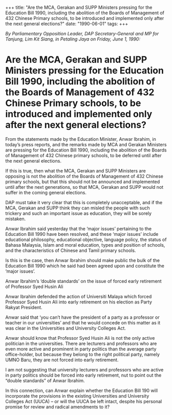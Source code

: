 +++ 
title: "Are the MCA, Gerakan and SUPP Ministers pressing for the Education Bill 1990, including the abolition of the Boards of Management of 432 Chinese Primary schools, to be introduced and implemented only after the next general elections?"
date: "1990-06-01"
tags:
+++

_By Parliamentary Opposition Leader, DAP Secretary-General and MP for Tanjung, Lim Kit Siang, in Petaling Jaya on Friday, June 1, 1990:_

# Are the MCA, Gerakan and SUPP Ministers pressing for the Education Bill 1990, including the abolition of the Boards of Management of 432 Chinese Primary schools, to be introduced and implemented only after the next general elections?

From the statements made by the Education Minister, Anwar Ibrahim, in today’s press reports, and the remarks made by MCA and Gerakan Ministers are pressing for the Education Bill 1990, including the abolition of the Boards of Management of 432 Chinese primary schools, to be deferred until after the next general elections.</u>

If this is true, then what the MCA, Gerakan and SUPP Ministers are opposing is not the abolition of the Boards of Management of 432 Chinese primary schools, but that this should not be announced and implemented until after the next generations, so that MCA, Gerakan and SUPP would not suffer in the coming general elections.

DAP must take it very clear that this is completely unacceptable, and if the MCA, Gerakan and SUPP think they can misled the people with such trickery and such an important issue as education, they will be sorely mistaken.

Anwar Ibrahim said yesterday that the ‘major issues’ pertaining to the Education Bill 1990 have been resolved, and these ‘major issues’ include educational philosophy, educational objective, language policy, the status of Bahasa Malaysia, Islam and moral education, types and position of schools, and the characteristics of Chinese and Tamil primary schools.

Is this is the case, then Anwar Ibrahim should make public the bulk of the Education Bill 1990 which he said had been agreed upon and constitute the ‘major issues’.

Anwar Ibrahim’s ‘double standards’ on the issue of forced early retirement of Professor Syed Husin Ali

Anwar Ibrahim defended the action of Universiti Malaya which forced Professor Syed Husin Ali into early retirement on his election as Party Rakyat President.

Anwar said that ‘you can’t have the president of a party as a professor or teacher in our universities’ and that he would concede on this matter as it was clear in the Universities and University Colleges Act.

Anwar should know that Professor Syed Husin Ali is not the only active politician in the universities. There are lecturers and professors who are even more active and prominent in party politics than the average party office-holder, but because they belong to the right political party, namely UMNO Baru, they are not forced into early retirement.

I am not suggesting that university lecturers and professors who are active in party politics should be forced into early retirement, nut to point out the “double standards” of Anwar Ibrahim.

In this connection, can Anwar explain whether the Education Bill 190 will incorporate the provisions in the existing Universities and University Colleges Act (UUCA) – or will the UUCA be left intact, despite his personal promise for review and radical amendments to it?
 
